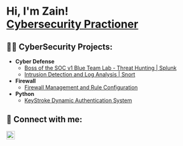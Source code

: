 <h1>Hi, I'm Zain! <br/><a href="https://www.linkedin.com/in/zain-qureshi-82b7b7224/">Cybersecurity Practioner</a></h1>

<h2>👨‍💻 CyberSecurity Projects:</h2>

- <b>Cyber Defense</b>
  - [Boss of the SOC v1 Blue Team Lab - Threat Hunting | Splunk](https://github.com/joshmadakor1/Algorithms-Practice)
  - [Intrusion Detection and Log Analysis | Snort](https://github.com)
- <b>Firewall</b>
  - [Firewall Management and Rule Configuration](https://github.com/joshmadakor1/4chan-Image-Analysis-Middleware-C964)
- <b>Python</b>
  - [KeyStroke Dynamic Authentication System](https://github.com/joshmadakor1/Package-Delivery-Pathfinding-Algorithm)

<h2> 🤳 Connect with me:</h2>


[<img align="left" alt="JoshMadakor | LinkedIn" width="22px" src="https://cdn.jsdelivr.net/npm/simple-icons@v3/icons/linkedin.svg" />][linkedin]

[linkedin]: www.linkedin.com/in/zain-qureshi-82b7b7224

<!--
**Zaini2446/Zaini2446** is a ✨ _special_ ✨ repository because its `README.md` (this file) appears on your GitHub profile.

Here are some ideas to get you started:

- 🔭 I’m currently working on ...
- 🌱 I’m currently learning ...
- 👯 I’m looking to collaborate on ...
- 🤔 I’m looking for help with ...
- 💬 Ask me about ...
- 📫 How to reach me: ...
- 😄 Pronouns: ...
- ⚡ Fun fact: ...
-->
